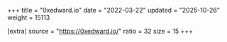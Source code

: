 +++
title = "0xedward.io"
date = "2022-03-22"
updated = "2025-10-26"
weight = 15113

[extra]
source = "https://0xedward.io/"
ratio = 32
size = 15
+++
